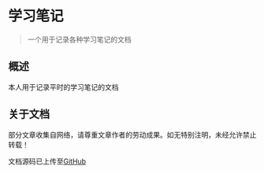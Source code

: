 # 学习笔记 
> 一个用于记录各种学习笔记的文档

## 概述
本人用于记录平时的学习笔记的文档

## 关于文档
部分文章收集自网络，请尊重文章作者的劳动成果。如无特别注明，未经允许禁止转载！

文档源码已上传至[GitHub](https://github.com/Zhoujingze/docsify-template)

